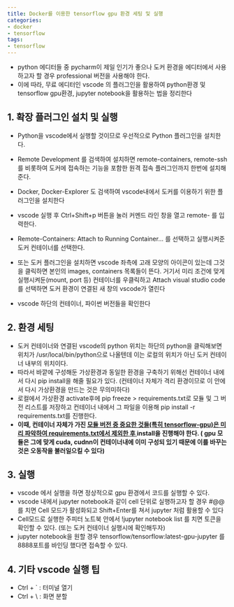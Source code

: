 ```yaml
---
title: Docker를 이용한 tensorflow gpu 환경 세팅 및 실행
categories:
- docker
- tensorflow
tags:
- tensorflow
---
```


- python 에디터들 중 pycharm이 제일 인기가 좋으나 도커 환경을 에디터에서 사용하고자 할 경우 professional 버전을 사용해야 한다.
- 이에 따라, 무료 에디터인 vscode 의 플러그인을 활용하여 python환경 및 tensorflow gpu환경, jupyter notebook을 활용하는 법을 정리한다

## 1. 확장 플러그인 설치 및 실행
- Python을 vscode에서 실행할 것이므로 우선적으로 Python 플러그인을 설치한다.
- Remote Development 를 검색하여 설치하면 remote-containers, remote-ssh를 비롯하여 도커에 접속하는 기능을 포함한 원격 접속 플러그인까지 한번에 설치해준다.
- Docker, Docker-Explorer 도 검색하여 vscode내에서 도커를 이용하기 위한 플러그인을 설치한다
- vscode 실행 후 Ctrl+Shift+p 버튼을 눌러 커멘드 라인 창을 열고 remote- 를 입력한다.
- Remote-Containers: Attach to Running Container... 를 선택하고 실행시켜준 도커 컨테이너를 선택한다.
- 또는 도커 플러그인을 설치하면  vscode 좌측에 고래 모양의 아이콘이 있는데 그것을 클릭하면 본인의 images, containers 목록들이 뜬다. 거기서 미리 조건에 맞게 실행시켜둔(mount, port 등) 컨테이너를 우클릭하고 Attach visual studio code 를 선택하면 도커 환경이 연결된 새 창의 vscode가 열린다

- vscode 하단의 컨테이너, 파이썬 버전들을 확인한다

## 2. 환경 세팅
- 도커 컨테이너와 연결된 vscode의 python 위치는 하단의 python을 클릭해보면 위치가 /usr/local/bin/python으로 나올텐데 이는 로컬의 위치가 아닌 도커 컨테이너 내부의 위치이다.
- 따라서 바깥에 구성해둔 가상환경과 동일한 환경을 구축하기 위해선 컨테이너 내에서 다시 pip install을 해줄 필요가 있다. (컨테이너 자체가 격리 환경이므로 이 안에서 다시 가상환경을 만드는 것은 무의미하다)
- 로컬에서 가상환경 activate후에 pip freeze > requirements.txt로 모듈 및 그 버전 리스트를 저장하고 컨테이너 내에서 그 파일을 이용해 pip install -r requirements.txt를 진행한다.
- __이때, 컨테이너 자체가 가진 <u>모듈 버전 중 중요한 것들(특히 tensorflow-gpu)은 미리 파악하여 requirements.txt에서 제외한 후 </u>install을 진행해야 한다. ( gpu 모듈은 그에 맞게 cuda, cudnn이 컨테이너내에 이미 구성되 있기 때문에 이를 바꾸는 것은 오동작을 불러일으킬 수 있다)__


## 3. 실행
- vscode 에서 실행을 하면 정상적으로 gpu 환경에서 코드를 실행할 수 있다. 
- vscode 내에서 jupyter notebook과 같이 cell 단위로 실행하고자 할 경우 #@@  를 치면 Cell 모드가 활성화되고 Shift+Enter를 쳐서 jupyter 처럼 활용할 수 있다
- Cell모드로 실행한 주피터 노트북 안에서 !jupyter notebook list 를 치면 토큰을 확인할 수 있다. (또는 도커 컨테이너 실행시에 확인해두자)
- jupyter notebook을 원할 경우 tensorflow/tensorflow:latest-gpu-jupyter 를 8888포트를 바인딩 했다면 접속할 수 있다.


## 4. 기타 vscode 실행 팁
- Ctrl + \`  : 터미널 열기
- Ctrl + \\ : 화면 분할
